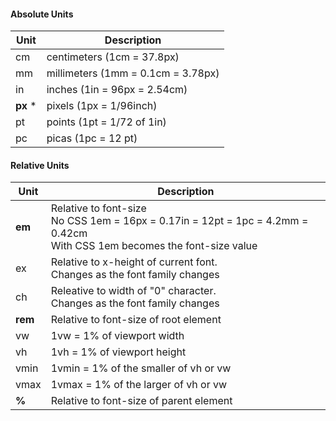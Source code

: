 #### Absolute Units

|Unit|Description|
| --- | --- |
|cm|centimeters (1cm = 37.8px)|
|mm|millimeters (1mm = 0.1cm = 3.78px)|
|in|inches (1in = 96px = 2.54cm)|
|__px__ \*|pixels (1px = 1/96inch)|
|pt|points (1pt = 1/72 of 1in)|
|pc|picas (1pc = 12 pt) |

#### Relative Units

|Unit|Description|
| ---| --- |
|__em__|Relative to font-size<br>No CSS 1em = 16px = 0.17in = 12pt = 1pc = 4.2mm = 0.42cm<br>With CSS 1em becomes the font-size value 
|ex|Relative to x-height of current font.<br>Changes as the font family changes|
|ch|Releative to width of "0" character.<br>Changes as the font family changes| 	
|__rem__|Relative to font-size of root element| 	
|vw|1vw = 1% of viewport width| 	
|vh|1vh = 1% of viewport height| 	
|vmin|1vmin = 1% of the smaller of vh or vw| 	
|vmax|1vmax = 1% of the larger of vh or vw| 	
|__%__|Relative to font-size of parent element|
